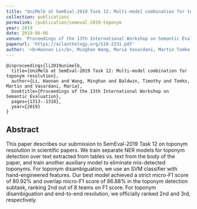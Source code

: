 ```yaml
---
title: "UniMelb at SemEval-2019 Task 12: Multi-model combination for toponym resolution"
collection: publications
permalink: /publication/semeval-2019-toponym
year: 2019
date: 2019-06-06
venue: 'Proceedings of the 13th International Workshop on Semantic Evaluation (SemEval)'
paperurl: 'https://aclanthology.org/S19-2231.pdf'
author: '<b>Haonan Li</b>, Minghan Wang, Maria Vasardani, Martin Tomko, Timothy Baldwin'
---
```


```
@inproceedings{li2019unimelb,
  title={UniMelb at SemEval-2019 Task 12: Multi-model combination for toponym resolution},
  author={Li, Haonan and Wang, Minghan and Baldwin, Timothy and Tomko, Martin and Vasardani, Maria},
  booktitle={Proceedings of the 13th International Workshop on Semantic Evaluation},
  pages={1313--1318},
  year={2019}
}
```

## Abstract
This paper describes our submission to
SemEval-2019 Task 12 on toponym resolution in scientific papers. We train separate NER models for toponym detection over text extracted from tables vs. text from the body of the paper, and train another auxiliary model to eliminate mis-detected toponyms. For toponym disambiguation, we use an SVM classifier with hand-engineered features. Our best model achieved a strict micro-F1 score of 80.92% and overlap micro-F1 score of 86.88% in the toponym detection subtask, ranking 2nd out of 8 teams on F1 score. For toponym disambiguation and end-to-end resolution, we officially ranked 2nd and 3rd, respectively.
